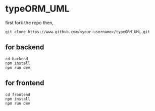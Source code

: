 # typeORM_UML

first fork the repo 
then,
```
git clone https://www.github.com/<your-username>/typeORM_UML.git
```

## for backend 
```
cd backend 
npm install 
npm run dev

```

## for frontend 

```
cd frontend
npm install 
npm run dev 
```